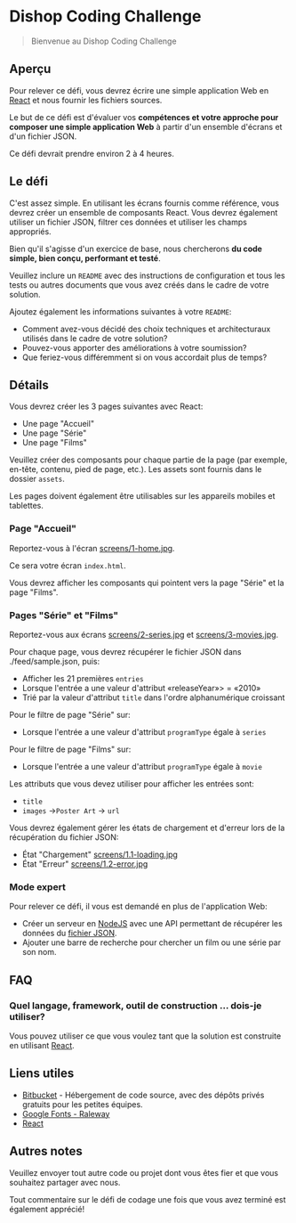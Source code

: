 # Dishop Coding Challenge

> Bienvenue au Dishop Coding Challenge

## Aperçu

Pour relever ce défi, vous devrez écrire une simple application Web en [React](https://facebook.github.io/react/) et nous fournir les fichiers sources.

Le but de ce défi est d'évaluer vos **compétences et votre approche pour composer une simple application Web** à partir d'un ensemble d'écrans et d'un fichier JSON.

Ce défi devrait prendre environ 2 à 4 heures.

## Le défi

C'est assez simple. En utilisant les écrans fournis comme référence, vous devrez créer un ensemble de composants React. Vous devrez également utiliser un fichier JSON, filtrer ces données et utiliser les champs appropriés.

Bien qu'il s'agisse d'un exercice de base, nous chercherons **du code simple, bien conçu, performant et testé**.

Veuillez inclure un `README` avec des instructions de configuration et tous les tests ou autres documents que vous avez créés dans le cadre de votre solution.

Ajoutez également les informations suivantes à votre `README`:

- Comment avez-vous décidé des choix techniques et architecturaux utilisés dans le cadre de votre solution?
- Pouvez-vous apporter des améliorations à votre soumission?
- Que feriez-vous différemment si on vous accordait plus de temps?

## Détails

Vous devrez créer les 3 pages suivantes avec React:

- Une page "Accueil"
- Une page "Série"
- Une page "Films"

Veuillez créer des composants pour chaque partie de la page (par exemple, en-tête, contenu, pied de page, etc.).
Les assets sont fournis dans le dossier `assets`.

Les pages doivent également être utilisables sur les appareils mobiles et tablettes.

### Page "Accueil"

Reportez-vous à l'écran [screens/1-home.jpg](./screens/1-home.jpg).

Ce sera votre écran `index.html`.

Vous devrez afficher les composants qui pointent vers la page "Série" et la page "Films".

### Pages "Série" et "Films"

Reportez-vous aux écrans [screens/2-series.jpg](./screens/2-series.jpg) et [screens/3-movies.jpg](./screens/3-movies.jpg).

Pour chaque page, vous devrez récupérer le fichier JSON dans ./feed/sample.json, puis:

- Afficher les 21 premières `entries`
- Lorsque l'entrée a une valeur d'attribut «releaseYear»> = «2010»
- Trié par la valeur d'attribut `title` dans l'ordre alphanumérique croissant

Pour le filtre de page "Série" sur:

- Lorsque l'entrée a une valeur d'attribut `programType` égale à `series`

Pour le filtre de page "Films" sur:

- Lorsque l'entrée a une valeur d'attribut `programType` égale à `movie`

Les attributs que vous devez utiliser pour afficher les entrées sont:

- `title`
- `images` →`Poster Art` → `url`

Vous devrez également gérer les états de chargement et d'erreur lors de la récupération du fichier JSON:

- État "Chargement" [screens/1.1-loading.jpg](./screens/1.1-loading.jpg)
- État "Erreur" [screens/1.2-error.jpg](./screens/1.2-error.jpg)

### Mode expert

Pour relever ce défi, il vous est demandé en plus de l'application Web:

- Créer un serveur en [NodeJS](https://nodejs.org/en/) avec une API permettant de récupérer les données du [fichier JSON](./feed/sample.json).
- Ajouter une barre de recherche pour chercher un film ou une série par son nom.

## FAQ

### Quel langage, framework, outil de construction ... dois-je utiliser?

Vous pouvez utiliser ce que vous voulez tant que la solution est construite en utilisant [React](https://facebook.github.io/react/).

## Liens utiles

- [Bitbucket](https://bitbucket.org/) - Hébergement de code source, avec des dépôts privés gratuits pour les petites équipes.
- [Google Fonts - Raleway](https://fonts.google.com/?selection.family=Raleway)
- [React](https://facebook.github.io/react/)

## Autres notes

Veuillez envoyer tout autre code ou projet dont vous êtes fier et que vous souhaitez partager avec nous.

Tout commentaire sur le défi de codage une fois que vous avez terminé est également apprécié!
